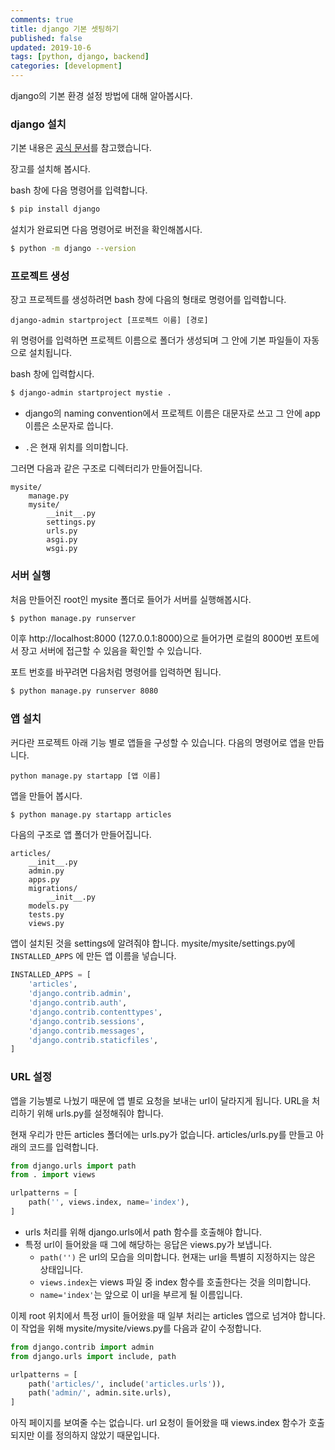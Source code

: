 ```yaml
---
comments: true
title: django 기본 셋팅하기
published: false
updated: 2019-10-6
tags: [python, django, backend]
categories: [development]
---
```


django의 기본 환경 설정 방법에 대해 알아봅시다.



### django 설치

기본 내용은 [공식 문서](https://www.djangoproject.com/)를 참고했습니다.

장고를 설치해 봅시다.

bash 창에 다음 명령어를 입력합니다.

```bash
$ pip install django
```

설치가 완료되면 다음 명령어로 버전을 확인해봅시다.

```bash
$ python -m django --version
```



### 프로젝트 생성

장고 프로젝트를 생성하려면 bash 창에 다음의 형태로 명령어를 입력합니다.

`django-admin startproject [프로젝트 이름] [경로]`

위 명령어를 입력하면 프로젝트 이름으로 폴더가 생성되며 그 안에 기본 파일들이 자동으로 설치됩니다.

bash 창에 입력합시다.

```bash
$ django-admin startproject mystie .
```

- django의 naming convention에서 프로젝트 이름은 대문자로 쓰고 그 안에 app 이름은 소문자로 씁니다.

-  `.`은 현재 위치를 의미합니다.

그러면 다음과 같은 구조로 디렉터리가 만들어집니다.

```
mysite/
    manage.py
    mysite/
        __init__.py
        settings.py
        urls.py
        asgi.py
        wsgi.py
```



### 서버 실행

처음 만들어진 root인 mysite 폴더로 들어가 서버를 실행해봅시다.

```bash
$ python manage.py runserver
```

이후 http://localhost:8000  (127.0.0.1:8000)으로 들어가면 로컬의 8000번 포트에서 장고 서버에 접근할 수 있음을 확인할 수 있습니다.

포트 번호를 바꾸려면 다음처럼 명령어를 입력하면 됩니다.

```bash
$ python manage.py runserver 8080
```



### 앱 설치

커다란 프로젝트 아래 기능 별로 앱들을 구성할 수 있습니다. 다음의 명령어로 앱을 만듭니다.

`python manage.py startapp [앱 이름]` 

앱을 만들어 봅시다.

```bash
$ python manage.py startapp articles
```

다음의 구조로 앱 폴더가 만들어집니다.

```
articles/
    __init__.py
    admin.py
    apps.py
    migrations/
        __init__.py
    models.py
    tests.py
    views.py
```



앱이 설치된 것을 settings에 알려줘야 합니다.  mysite/mysite/settings.py에 `INSTALLED_APPS` 에 만든 앱 이름을 넣습니다.

```python
INSTALLED_APPS = [
    'articles',
    'django.contrib.admin',
    'django.contrib.auth',
    'django.contrib.contenttypes',
    'django.contrib.sessions',
    'django.contrib.messages',
    'django.contrib.staticfiles',
]
```





### URL 설정

앱을 기능별로 나눴기 때문에 앱 별로 요청을 보내는 url이 달라지게 됩니다. URL을 처리하기 위해 urls.py를 설정해줘야 합니다.

현재 우리가 만든 articles 폴더에는 urls.py가 없습니다. articles/urls.py를 만들고 아래의 코드를 입력합니다.

```python
from django.urls import path
from . import views

urlpatterns = [
    path('', views.index, name='index'),
]
```

- urls 처리를 위해 django.urls에서 path 함수를 호출해야 합니다.
- 특정 url이 들어왔을 때 그에 해당하는 응답은 views.py가 보냅니다. 
  - `path('')` 은 url의 모습을 의미합니다. 현재는 url을 특별히 지정하지는 않은 상태입니다.
  - `views.index`는 views 파일 중 index 함수를 호출한다는 것을 의미합니다.
  - `name='index'`는 앞으로 이 url을 부르게 될 이름입니다.



이제 root 위치에서 특정 url이 들어왔을 때 일부 처리는 articles 앱으로 넘겨야 합니다. 이 작업을 위해 mysite/mysite/views.py를 다음과 같이 수정합니다.

```python
from django.contrib import admin
from django.urls import include, path

urlpatterns = [
    path('articles/', include('articles.urls')),
    path('admin/', admin.site.urls),
]
```



아직 페이지를 보여줄 수는 없습니다. url 요청이 들어왔을 때 views.index 함수가 호출되지만 이를 정의하지 않았기 때문입니다.

